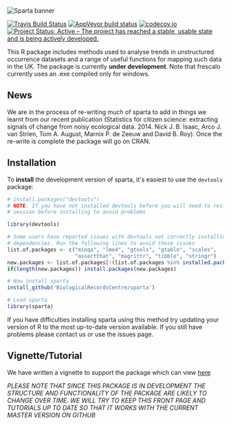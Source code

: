 ![Sparta banner](https://raw.githubusercontent.com/AugustT/sparta/master/logo.png)

<!-- badges: start -->
[![Travis Build Status](https://travis-ci.org/BiologicalRecordsCentre/sparta.svg)](https://travis-ci.org/BiologicalRecordsCentre/sparta)
[![AppVeyor build status](https://ci.appveyor.com/api/projects/status/github/augustt/sparta?branch=master&svg=true)](https://ci.appveyor.com/project/augustt/sparta)
[![codecov.io](https://codecov.io/github/BiologicalRecordsCentre/sparta/coverage.svg?branch=master)](https://codecov.io/github/BiologicalRecordsCentre/sparta?branch=master)
[![Project Status: Active – The project has reached a stable, usable state and is being actively developed.](https://www.repostatus.org/badges/latest/active.svg)](https://www.repostatus.org/#active)
<!-- badges: end -->



This R package includes methods used to analyse trends in unstructured occurrence datasets and a range of useful functions for mapping such data in the UK. The package is currently **under development**. Note that frescalo currently uses an .exe compiled only for windows. 

News
----------------

We are in the process of re-writing much of sparta to add in things we learnt from our recent publication (Statistics for citizen science: extracting signals of change from noisy ecological data. 2014. Nick J. B. Isaac, Arco J. van Strien, Tom A. August, Marnix P. de Zeeuw and David B. Roy). Once the re-write is complete the package will go on CRAN.

Installation
----------------

To **install** the development version of sparta, it's easiest to use the `devtools` package:

```r
# install.packages("devtools")
# NOTE: If you have not installed devtools before you will need to restart you R
# session before installing to avoid problems

library(devtools)

# Some users have reported issues with devtools not correctly installing
# dependencies. Run the following lines to avoid these issues
list.of.packages <- c("minqa", "lme4", "gtools", "gtable", "scales",
                      "assertthat", "magrittr", "tibble", "stringr")
new.packages <- list.of.packages[!(list.of.packages %in% installed.packages()[,"Package"])]
if(length(new.packages)) install.packages(new.packages)

# Now install sparta
install_github('BiologicalRecordsCentre/sparta')

# Load sparta
library(sparta)
```

If you have difficulties installing sparta using this method try updating your version of R to the most up-to-date version available. If you still have problems please contact us or use the issues page.


Vignette/Tutorial
----------------

We have written a vignette to support the package which can view [here](http://biologicalrecordscentre.github.io/sparta/articles/sparta_vignette.html)

*PLEASE NOTE THAT SINCE THIS PACKAGE IS IN DEVELOPMENT THE STRUCTURE AND FUNCTIONALITY OF THE PACKAGE ARE LIKELY TO CHANGE OVER TIME. WE WILL TRY TO KEEP THIS FRONT PAGE AND TUTORIALS UP TO DATE SO THAT IT WORKS WITH THE CURRENT MASTER VERSION ON GITHUB*
